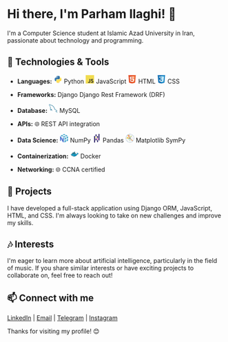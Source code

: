 # Hi there, I'm Parham Ilaghi! 👋

I'm a Computer Science student at Islamic Azad University in Iran, passionate about technology and programming.

## 🔧 Technologies & Tools

- **Languages:**
  <img src="https://raw.githubusercontent.com/devicons/devicon/master/icons/python/python-original.svg" alt="Python" width="20" height="20"/> Python
  <img src="https://raw.githubusercontent.com/devicons/devicon/master/icons/javascript/javascript-original.svg" alt="JavaScript" width="20" height="20"/> JavaScript
  <img src="https://raw.githubusercontent.com/devicons/devicon/master/icons/html5/html5-original.svg" alt="HTML5" width="20" height="20"/> HTML
  <img src="https://raw.githubusercontent.com/devicons/devicon/master/icons/css3/css3-original.svg" alt="CSS3" width="20" height="20"/> CSS

- **Frameworks:**
   Django
   Django Rest Framework (DRF)

- **Database:**
  <img src="https://raw.githubusercontent.com/devicons/devicon/master/icons/mysql/mysql-original.svg" alt="MySQL" width="20" height="20"/> MySQL

- **APIs:**
  🌐 REST API integration

- **Data Science:**
  <img src="https://raw.githubusercontent.com/devicons/devicon/master/icons/numpy/numpy-original.svg" alt="NumPy" width="20" height="20"/> NumPy
  <img src="https://raw.githubusercontent.com/devicons/devicon/master/icons/pandas/pandas-original.svg" alt="Pandas" width="20" height="20"/> Pandas
  <img src="https://raw.githubusercontent.com/devicons/devicon/master/icons/matplotlib/matplotlib-original.svg" alt="Matplotlib" width="20" height="20"/> Matplotlib
  SymPy

- **Containerization:**
  <img src="https://raw.githubusercontent.com/devicons/devicon/master/icons/docker/docker-original.svg" alt="Docker" width="20" height="20"/> Docker

- **Networking:**
  🌐 CCNA certified

## 🌟 Projects
I have developed a full-stack application using Django ORM, JavaScript, HTML, and CSS. I'm always looking to take on new challenges and improve my skills.

## 🎶 Interests
I'm eager to learn more about artificial intelligence, particularly in the field of music. If you share similar interests or have exciting projects to collaborate on, feel free to reach out!

## 📫 Connect with me
[LinkedIn](https://www.linkedin.com/in/parham-ilaghi) | [Email](mailto:parham.ilaghi@gmail.com) | [Telegram](https://t.me/parhameee) | [Instagram](https://www.instagram.com/prv.parham/) 

Thanks for visiting my profile! 😊
